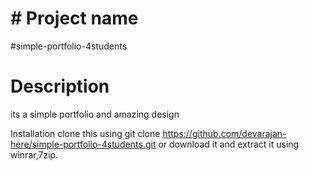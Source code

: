 # # Project name 
#simple-portfolio-4students

# Description
its a simple portfolio and amazing design



Installation
clone this using git clone https://github.com/devarajan-here/simple-portfolio-4students.git
or
download it and extract it using winrar,7zip.



